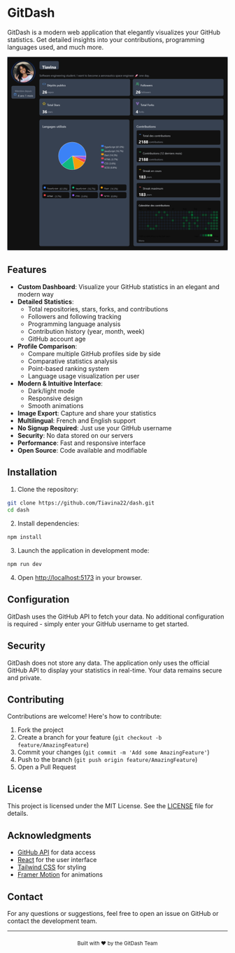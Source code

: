 # GitDash

GitDash is a modern web application that elegantly visualizes your GitHub statistics. Get detailed insights into your contributions, programming languages used, and much more.

![GitDash Preview](/public/capture/Tiavina22-stats.png)

## Features

- **Custom Dashboard**: Visualize your GitHub statistics in an elegant and modern way
- **Detailed Statistics**:
  - Total repositories, stars, forks, and contributions
  - Followers and following tracking
  - Programming language analysis
  - Contribution history (year, month, week)
  - GitHub account age
- **Profile Comparison**:
  - Compare multiple GitHub profiles side by side
  - Comparative statistics analysis
  - Point-based ranking system
  - Language usage visualization per user
- **Modern & Intuitive Interface**:
  - Dark/light mode
  - Responsive design
  - Smooth animations
- **Image Export**: Capture and share your statistics
- **Multilingual**: French and English support
- **No Signup Required**: Just use your GitHub username
- **Security**: No data stored on our servers
- **Performance**: Fast and responsive interface
- **Open Source**: Code available and modifiable

## Installation

1. Clone the repository:
```bash
git clone https://github.com/Tiavina22/dash.git
cd dash
```

2. Install dependencies:
```bash
npm install
```

3. Launch the application in development mode:
```bash
npm run dev
```

4. Open [http://localhost:5173](http://localhost:5173) in your browser.

## Configuration

GitDash uses the GitHub API to fetch your data. No additional configuration is required - simply enter your GitHub username to get started.

## Security

GitDash does not store any data. The application only uses the official GitHub API to display your statistics in real-time. Your data remains secure and private.

## Contributing

Contributions are welcome! Here's how to contribute:

1. Fork the project
2. Create a branch for your feature (`git checkout -b feature/AmazingFeature`)
3. Commit your changes (`git commit -m 'Add some AmazingFeature'`)
4. Push to the branch (`git push origin feature/AmazingFeature`)
5. Open a Pull Request

## License

This project is licensed under the MIT License. See the [LICENSE](LICENSE) file for details.

## Acknowledgments

- [GitHub API](https://docs.github.com/en/rest) for data access
- [React](https://reactjs.org/) for the user interface
- [Tailwind CSS](https://tailwindcss.com/) for styling
- [Framer Motion](https://www.framer.com/motion/) for animations

## Contact

For any questions or suggestions, feel free to open an issue on GitHub or contact the development team.

---

<div align="center">
  <sub>Built with ❤️ by the GitDash Team</sub>
</div> 